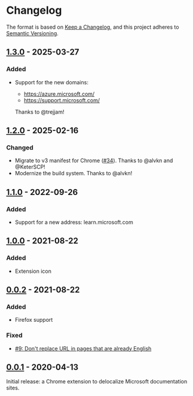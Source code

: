 <!--
SPDX-FileCopyrightText: 2025 msdn-delocalizer contributors <https://github.com/ForNeVeR/msdn-delocalizer>

SPDX-License-Identifier: MIT
-->

Changelog
=========

The format is based on [Keep a Changelog](https://keepachangelog.com/en/1.0.0/), and this project adheres to [Semantic
Versioning](https://semver.org/spec/v2.0.0.html).

## [1.3.0] - 2025-03-27
### Added
- Support for the new domains:
  - https://azure.microsoft.com/
  - https://support.microsoft.com/

  Thanks to @trejjam!

## [1.2.0] - 2025-02-16
### Changed
- Migrate to v3 manifest for Chrome ([#34](https://github.com/ForNeVeR/msdn-delocalizer/issues/34)). Thanks to @alvkn and @KeterSCP!
- Modernize the build system. Thanks to @alvkn!

## [1.1.0] - 2022-09-26
### Added
- Support for a new address: learn.microsoft.com

## [1.0.0] - 2021-08-22
### Added
- Extension icon

## [0.0.2] - 2021-08-22
### Added
- Firefox support

### Fixed
- [#9: Don't replace URL in pages that are already English](https://github.com/ForNeVeR/msdn-delocalizer/issues/9)

## [0.0.1] - 2020-04-13
Initial release: a Chrome extension to delocalize Microsoft documentation sites.

[0.0.1]: https://github.com/ForNeVeR/msdn-delocalizer/releases/tag/v0.0.1
[0.0.2]: https://github.com/ForNeVeR/msdn-delocalizer/compare/v0.0.1...v0.0.2
[1.0.0]: https://github.com/ForNeVeR/msdn-delocalizer/compare/v0.0.2...v1.0.0
[1.1.0]: https://github.com/ForNeVeR/msdn-delocalizer/compare/v1.0.0...v1.1.0
[1.2.0]: https://github.com/ForNeVeR/msdn-delocalizer/compare/v1.1.0...v1.2.0
[1.3.0]: https://github.com/ForNeVeR/msdn-delocalizer/compare/v1.2.0...v1.3.0
[Unreleased]: https://github.com/ForNeVeR/msdn-delocalizer/compare/v1.3.0...HEAD
